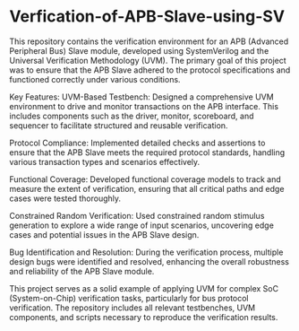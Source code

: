 # Verfication-of-APB-Slave-using-SV
This repository contains the verification environment for an APB (Advanced Peripheral Bus) Slave module, developed using SystemVerilog and the Universal Verification Methodology (UVM). The primary goal of this project was to ensure that the APB Slave adhered to the protocol specifications and functioned correctly under various conditions.

Key Features:
UVM-Based Testbench: Designed a comprehensive UVM environment to drive and monitor transactions on the APB interface. This includes components such as the driver, monitor, scoreboard, and sequencer to facilitate structured and reusable verification.

Protocol Compliance: Implemented detailed checks and assertions to ensure that the APB Slave meets the required protocol standards, handling various transaction types and scenarios effectively.

Functional Coverage: Developed functional coverage models to track and measure the extent of verification, ensuring that all critical paths and edge cases were tested thoroughly.

Constrained Random Verification: Used constrained random stimulus generation to explore a wide range of input scenarios, uncovering edge cases and potential issues in the APB Slave design.

Bug Identification and Resolution: During the verification process, multiple design bugs were identified and resolved, enhancing the overall robustness and reliability of the APB Slave module.

This project serves as a solid example of applying UVM for complex SoC (System-on-Chip) verification tasks, particularly for bus protocol verification. The repository includes all relevant testbenches, UVM components, and scripts necessary to reproduce the verification results.
